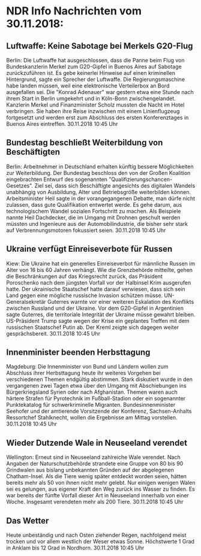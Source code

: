 # NDR Info Nachrichten vom 30.11.2018:


## Luftwaffe: Keine Sabotage bei Merkels G20-Flug
Berlin: Die Luftwaffe hat ausgeschlossen, dass die Panne beim Flug von Bundeskanzlerin Merkel zum G20-Gipfel in Buenos Aires auf Sabotage zurückzuführen ist. Es gebe keinerlei Hinweise auf einen kriminellen Hintergrund, sagte ein Sprecher der Luftwaffe. Die Regierungsmaschine habe landen müssen, weil eine elektronische Verteilerbox an Bord ausgefallen sei. Die "Konrad Adenauer" war gestern etwa eine Stunde nach ihrem Start in Berlin umgekehrt und in Köln-Bonn zwischengelandet. Kanzlerin Merkel und Finanzminister Scholz mussten die Nacht im Hotel verbringen. Sie haben ihre Reise inzwischen mit einem Linienflugzeug fortgesetzt und werden erst zum Abschluss des ersten Konferenztages in Buenos Aires eintreffen. 30.11.2018 10:45 Uhr 

## Bundestag beschließt Weiterbildung von Beschäftigten
Berlin: Arbeitnehmer in Deutschland erhalten künftig bessere Möglichkeiten zur Weiterbildung. Der Bundestag beschloss den von der Großen Koalition eingebrachten Entwurf des sogenannten "Qualifizierungschancen-Gesetzes". Ziel sei, dass sich Beschäftigte angesichts des digitalen Wandels unabhängig von Ausbildung, Alter und Betriebsgröße weiterbilden können. Arbeitsminister Heil sagte in der vorangegangenen Debatte, man dürfe nicht zulassen, dass gute Qualifikation entwertet werde. Es gehe darum, aus technologischem Wandel sozialen Fortschritt zu machen. Als Beispiele nannte Heil Dachdecker, die im Umgang mit Drohnen geschult werden müssten und Ingenieure aus der Automobilindustrie, die bisher sehr stark auf Verbrennungsmotoren fokussiert seien. 30.11.2018 10:45 Uhr 

## Ukraine verfügt Einreiseverbote für Russen
Kiew: Die Ukraine hat ein generelles Einreiseverbot für männliche Russen im Alter von 16 bis 60 Jahren verhängt. Wie die Grenzbehörde mitteilte, gehen die Beschränkungen auf das Kriegsrecht zurück, das Präsident Poroschenko nach dem jüngsten Vorfall vor der Halbinsel Krim ausgerufen hatte. Der ukrainische Staatschef hatte darauf verwiesen, dass sich sein Land gegen eine mögliche russische Invasion schützen müsse. UN-Generalsekretär Guterres warnte vor einer weiteren Eskalation des Konflikts zwischen Russland und der Ukraine. Vor dem G20-Gipfel in Argentinien sagte Guterres, die territoriale Integrität der Ukraine müsse gewahrt bleiben. US-Präsident Trump sagte wegen der Krise ein geplantes Treffen mit dem russischen Staatschef Putin ab. Der Kreml zeigte sich dagegen weiter gesprächsbereit. 30.11.2018 10:45 Uhr 

## Innenminister beenden Herbsttagung
Magdeburg: Die Innenminister von Bund und Ländern wollen zum Abschluss ihrer Herbsttagung heute ihr weiteres Vorgehen bei verschiedenen Themen endgültig abstimmen. Stark diskutiert wurde in den vergangenen zwei Tagen etwa über den Umgang mit Abschiebungen ins Bürgerkriegsland Syrien oder nach Afghanistan. Themen waren auch härtere Strafen für Pyrotechnik im Fußball-Stadion oder ein sogenannter Punktekatalog für schwerkriminelle Migranten. Bundesinnenminister Seehofer und der amtierende Vorsitzende der Konferenz, Sachsen-Anhalts Ressortchef Stahlknecht, wollen die Ergebnisse am Mittag vorstellen. 30.11.2018 10:45 Uhr 

## Wieder Dutzende Wale in Neuseeland verendet
Wellington: Erneut sind in Neuseeland zahlreiche Wale verendet. Nach Angaben der Naturschutzbehörde strandete eine Gruppe von 80 bis 90 Grindwalen aus bislang unbekannten Gründen auf der abgelegenen Chatham-Insel. Als die Tiere wenig später entdeckt worden seien, hätten bereits mehr als 50 von ihnen nicht mehr gelebt. Nur einigen wenigen Walen sei es gelungen, aus eigener Kraft den Weg zurück ins Wasser zu finden. Es war bereits der fünfte Vorfall dieser Art in Neuseeland innerhalb von einer Woche. Insgesamt verendeten mehr als 200 Tiere. 30.11.2018 10:45 Uhr 

## Das Wetter
Heute unbeständig und nach Osten ziehender Regen, nachfolgend meist trocken und vor allem westlich der Weser etwas Sonne. Höchstwerte 1 Grad in Anklam bis 12 Grad in Nordhorn. 30.11.2018 10:45 Uhr 

